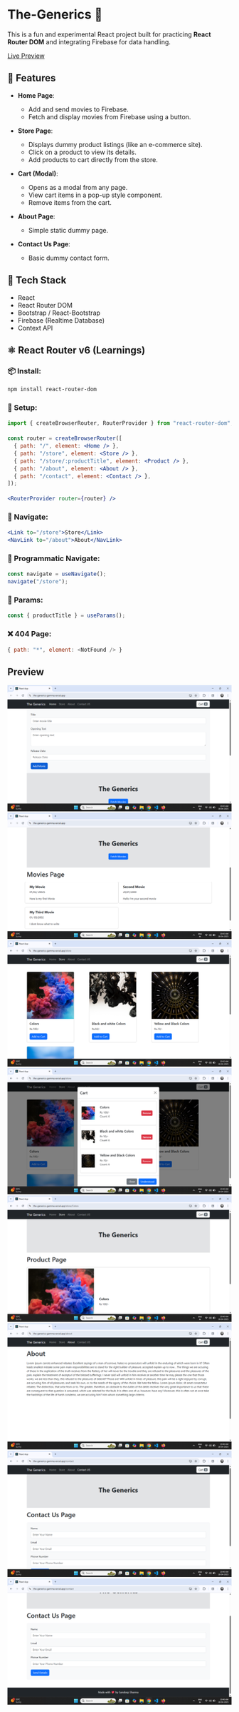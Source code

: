 # The-Generics 🎸

This is a fun and experimental React project built for practicing **React Router DOM** and integrating Firebase for data handling.

[Live Preview](https://the-generics-gamma.vercel.app/)

## 🚀 Features

- **Home Page**:
  - Add and send movies to Firebase.
  - Fetch and display movies from Firebase using a button.

- **Store Page**:
  - Displays dummy product listings (like an e-commerce site).
  - Click on a product to view its details.
  - Add products to cart directly from the store.

- **Cart (Modal)**:
  - Opens as a modal from any page.
  - View cart items in a pop-up style component.
  - Remove items from the cart.

- **About Page**:
  - Simple static dummy page.

- **Contact Us Page**:
  - Basic dummy contact form.

## 🔧 Tech Stack

- React
- React Router DOM
- Bootstrap / React-Bootstrap
- Firebase (Realtime Database)
- Context API

## ⚛️ React Router v6 (Learnings)

### 📦 Install:

```bash
npm install react-router-dom
```

### 🔧 Setup:

```jsx
import { createBrowserRouter, RouterProvider } from "react-router-dom";

const router = createBrowserRouter([
  { path: "/", element: <Home /> },
  { path: "/store", element: <Store /> },
  { path: "/store/:productTitle", element: <Product /> },
  { path: "/about", element: <About /> },
  { path: "/contact", element: <Contact /> },
]);

<RouterProvider router={router} />
```

### 🔗 Navigate:

```jsx
<Link to="/store">Store</Link>
<NavLink to="/about">About</NavLink>
```

### 🧭 Programmatic Navigate:

```jsx
const navigate = useNavigate();
navigate("/store");
```

### 📌 Params:

```jsx
const { productTitle } = useParams();
```

### ❌ 404 Page:

```js
{ path: "*", element: <NotFound /> }
```

## Preview

<img src="./public/preview/1.png" />
<img src="./public/preview/2.png" />
<img src="./public/preview/3.png" />
<img src="./public/preview/4.png" />
<img src="./public/preview/5.png" />
<img src="./public/preview/6.png" />
<img src="./public/preview/7.png" />
<img src="./public/preview/8.png" />
